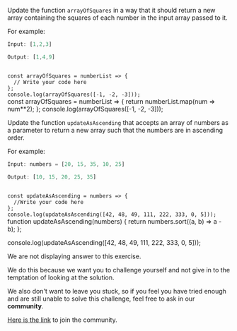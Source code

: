 Update the function `arrayOfSquares` in a way that it should return a new array containing the squares of each number in the input array passed to it.

For example:
```js
Input: [1,2,3]

Output: [1,4,9]
```

<codeblock language="javascript" type="exercise" testMode="fixedInput" showSolution="false">
<code>
const arrayOfSquares = numberList => {
  // Write your code here
};
console.log(arrayOfSquares([-1, -2, -3]));
</code>
<solution>
const arrayOfSquares = numberList => {
  return numberList.map(num => num**2);
};
console.log(arrayOfSquares([-1, -2, -3]));
</solution>
</codeblock>

Update the function `updateAsAscending` that accepts an array of numbers as a parameter to return a new array such that the numbers are in ascending order.

For example:
```js
Input: numbers = [20, 15, 35, 10, 25]

Output: [10, 15, 20, 25, 35]
```

<codeblock language="javascript" type="exercise" testMode="fixedInput">
<code>
const updateAsAscending = numbers => {
  //Write your code here
};
console.log(updateAsAscending([42, 48, 49, 111, 222, 333, 0, 5]));
</code>
<solution>
function updateAsAscending(numbers) {
  return numbers.sort((a, b) => a - b);
};

console.log(updateAsAscending([42, 48, 49, 111, 222, 333, 0, 5]));
</solution>
</codeblock>

We are not displaying answer to this exercise.

We do this because we want you to challenge yourself
and
not give in to the temptation of looking at the solution.

We also don't want to leave you stuck, so if you feel
you have tried enough and are still unable to solve
this challenge, feel free to ask in our **community**.

[Here is the link](https://join.slack.com/t/bigbinaryacademy/shared_invite/zt-2d8ias5ud-ywkjF1xRyV9Nbne1_sGQag) to join the community.

